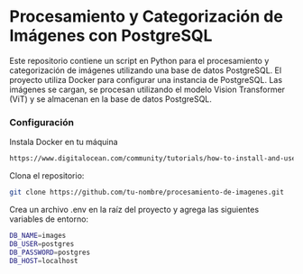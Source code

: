 # Procesamiento y Categorización de Imágenes con PostgreSQL

Este repositorio contiene un script en Python para el procesamiento y categorización de imágenes utilizando una base de datos PostgreSQL. El proyecto utiliza Docker para configurar una instancia de PostgreSQL. Las imágenes se cargan, se procesan utilizando el modelo Vision Transformer (ViT) y se almacenan en la base de datos PostgreSQL.

### Configuración
Instala Docker en tu máquina
```bash
https://www.digitalocean.com/community/tutorials/how-to-install-and-use-docker-on-ubuntu-22-04
```
Clona el repositorio:
```bash
git clone https://github.com/tu-nombre/procesamiento-de-imagenes.git
```

Crea un archivo .env en la raíz del proyecto y agrega las siguientes variables de entorno:
```bash
DB_NAME=images
DB_USER=postgres
DB_PASSWORD=postgres
DB_HOST=localhost
```

